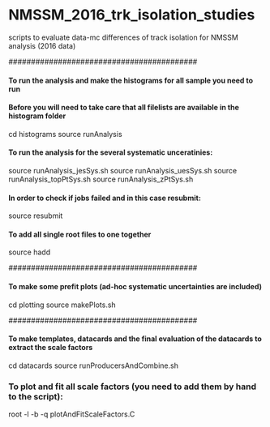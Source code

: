 # NMSSM_2016_trk_isolation_studies
scripts to evaluate data-mc differences of track isolation for NMSSM analysis (2016 data)

##########################################
#### To run the analysis and make the histograms for all sample you need to run
#### Before you will need to take care that all filelists are available in the histogram folder
cd histograms
source runAnalysis

#### To run the analysis for the several systematic unceratinies:
source runAnalysis_jesSys.sh
source runAnalysis_uesSys.sh
source runAnalysis_topPtSys.sh
source runAnalysis_zPtSys.sh

#### In order to check if jobs failed and in this case resubmit:
source resubmit

#### To add all single root files to one together
source hadd

##########################################
#### To make some prefit plots (ad-hoc systematic uncertainties are included)
cd plotting
source makePlots.sh

##########################################
#### To make templates, datacards and the final evaluation of the datacards to extract the scale factors
cd datacards
source runProducersAndCombine.sh

### To plot and fit all scale factors (you need to add them by hand to the script):
root -l -b -q plotAndFitScaleFactors.C
